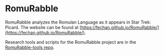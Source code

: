 # RomuRabble
RomuRabble analyzes the Romulan Language as it appears in Star Trek: Picard. The website can be found at [https://fechan.github.io/RomuRabble/](https://fechan.github.io/RomuRabble/).

Research tools and scripts for the RomuRabble project are in the [RomuRabble-tools repo](https://github.com/fechan/RomuRabble-tools).
